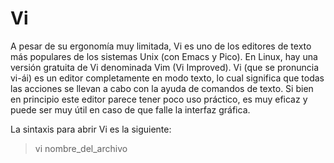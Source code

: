 # Vi

A pesar de su ergonomía muy limitada, Vi es uno de los editores de texto más populares de los sistemas Unix (con Emacs y Pico). En Linux, hay una versión gratuita de Vi denominada Vim (Vi Improved). Vi (que se pronuncia vi-ái) es un editor completamente en modo texto, lo cual significa que todas las acciones se llevan a cabo con la ayuda de comandos de texto. Si bien en principio este editor parece tener poco uso práctico, es muy eficaz y puede ser muy útil en caso de que falle la interfaz gráfica.

La sintaxis para abrir Vi es la siguiente:

>vi nombre_del_archivo
